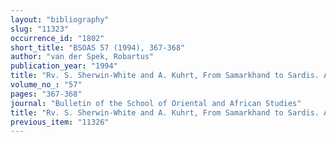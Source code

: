 ```yaml
---
layout: "bibliography"
slug: "11323"
occurrence_id: "1802"
short_title: "BSOAS 57 (1994), 367-368"
author: "van der Spek, Robartus"
publication_year: "1994"
title: "Rv. S. Sherwin-White and A. Kuhrt, From Samarkhand to Sardis. A New Approach to the Seleucid Empire (London 1993)"
volume_no_: "57"
pages: "367-368"
journal: "Bulletin of the School of Oriental and African Studies"
title: "Rv. S. Sherwin-White and A. Kuhrt, From Samarkhand to Sardis. A New Approach to the Seleucid Empire (London 1993)"
previous_item: "11326"
---
```

